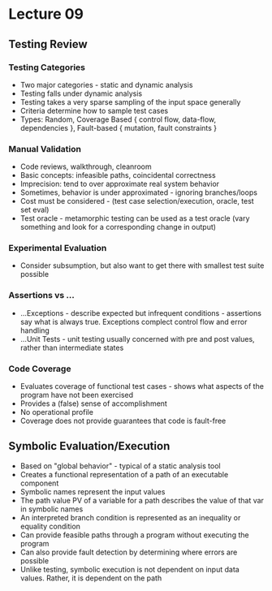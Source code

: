 # Lecture 09

## Testing Review

### Testing Categories

* Two major categories - static and dynamic analysis
* Testing falls under dynamic analysis
* Testing takes a very sparse sampling of the input space generally
* Criteria determine how to sample test cases
* Types: Random, Coverage Based { control flow, data-flow, dependencies },
Fault-based { mutation, fault constraints }

### Manual Validation

* Code reviews, walkthrough, cleanroom
* Basic concepts: infeasible paths, coincidental correctness
* Imprecision: tend to over approximate real system behavior
* Sometimes, behavior is under approximated - ignoring branches/loops
* Cost must be considered - (test case selection/execution, oracle, test set eval)
* Test oracle - metamorphic testing can be used as a test oracle (vary something and
look for a corresponding change in output)

### Experimental Evaluation

* Consider subsumption, but also want to get there with smallest test suite possible

### Assertions vs ...

* ...Exceptions - describe expected but infrequent conditions - assertions say what
is always true. Exceptions complect control flow and error handling
* ...Unit Tests - unit testing usually concerned with pre and post values, rather than
intermediate states

### Code Coverage

* Evaluates coverage of functional test cases - shows what aspects of the program
have not been exercised
* Provides a (false) sense of accomplishment
* No operational profile
* Coverage does not provide guarantees that code is fault-free

## Symbolic Evaluation/Execution

* Based on "global behavior" - typical of a static analysis tool
* Creates a functional representation of a path of an executable component
* Symbolic names represent the input values
* The path value PV of a variable for a path describes the value of that var in symbolic names
* An interpreted branch condition is represented as an inequality or equality condition
* Can provide feasible paths through a program without executing the program
* Can also provide fault detection by determining where errors are possible
* Unlike testing, symbolic execution is not dependent on input data values. Rather,
it is dependent on the path
